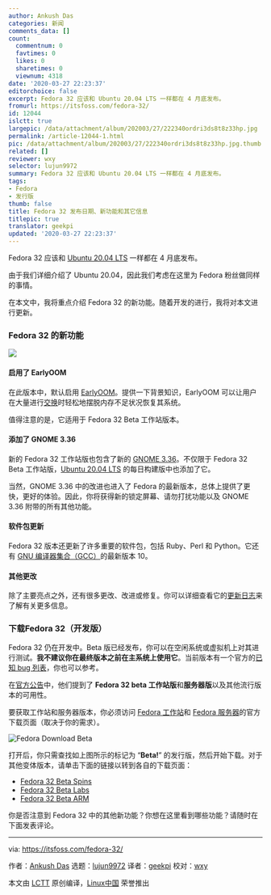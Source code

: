 ```yaml
---
author: Ankush Das
categories: 新闻
comments_data: []
count:
  commentnum: 0
  favtimes: 0
  likes: 0
  sharetimes: 0
  viewnum: 4318
date: '2020-03-27 22:23:37'
editorchoice: false
excerpt: Fedora 32 应该和 Ubuntu 20.04 LTS 一样都在 4 月底发布。
fromurl: https://itsfoss.com/fedora-32/
id: 12044
islctt: true
largepic: /data/attachment/album/202003/27/222340ordri3ds8t8z33hp.jpg
permalink: /article-12044-1.html
pic: /data/attachment/album/202003/27/222340ordri3ds8t8z33hp.jpg.thumb.jpg
related: []
reviewer: wxy
selector: lujun9972
summary: Fedora 32 应该和 Ubuntu 20.04 LTS 一样都在 4 月底发布。
tags:
- Fedora
- 发行版
thumb: false
title: Fedora 32 发布日期、新功能和其它信息
titlepic: true
translator: geekpi
updated: '2020-03-27 22:23:37'
---
```


Fedora 32 应该和 [Ubuntu 20.04 LTS](https://itsfoss.com/ubuntu-20-04-release-features/) 一样都在 4 月底发布。


由于我们详细介绍了 Ubuntu 20.04，因此我们考虑在这里为 Fedora 粉丝做同样的事情。


在本文中，我将重点介绍 Fedora 32 的新功能。随着开发的进行，我将对本文进行更新。


### Fedora 32 的新功能


![](/data/attachment/album/202003/27/222340ordri3ds8t8z33hp.jpg)


#### 启用了 EarlyOOM


在此版本中，默认启用 [EarlyOOM](https://fedoraproject.org/wiki/Changes/EnableEarlyoom#Enable_EarlyOOM)。提供一下背景知识，EarlyOOM 可以让用户在大量进行[交换](https://itsfoss.com/swap-size/)时轻松地摆脱内存不足状况恢复其系统。


值得注意的是，它适用于 Fedora 32 Beta 工作站版本。


#### 添加了 GNOME 3.36


新的 Fedora 32 工作站版也包含了新的 [GNOME 3.36](https://itsfoss.com/gnome-3-36-release/)。不仅限于 Fedora 32 Beta 工作站版，[Ubuntu 20.04 LTS](https://itsfoss.com/ubuntu-20-04-release-features/) 的每日构建版中也添加了它。


当然，GNOME 3.36 中的改进也进入了 Fedora 的最新版本，总体上提供了更快，更好的体验。因此，你将获得新的锁定屏幕、请勿打扰功能以及 GNOME 3.36 附带的所有其他功能。


#### 软件包更新


Fedora 32 版本还更新了许多重要的软件包，包括 Ruby、Perl 和 Python。它还有 [GNU 编译器集合（GCC）](https://gcc.gnu.org/)的最新版本 10。


#### 其他更改


除了主要亮点之外，还有很多更改、改进或修复。你可以详细查看它的[更新日志](https://fedoraproject.org/wiki/Releases/32/ChangeSet)来了解有关更多信息。


### 下载Fedora 32（开发版）


Fedora 32 仍在开发中。Beta 版已经发布，你可以在空闲系统或虚拟机上对其进行测试。**我不建议你在最终版本之前在主系统上使用它**。当前版本有一个官方的[已知 bug 列表](https://fedoraproject.org/wiki/Common_F32_bugs)，你也可以参考。


在[官方公告](https://fedoramagazine.org/announcing-the-release-of-fedora-32-beta/)中，他们提到了 **Fedora 32 beta 工作站版**和**服务器版**以及其他流行版本的可用性。


要获取工作站和服务器版本，你必须访问 [Fedora 工作站](https://getfedora.org/workstation/download/)和 [Fedora 服务器](https://getfedora.org/server/download/)的官方下载页面（取决于你的需求）。


![Fedora Download Beta](/data/attachment/album/202003/27/222341e3izcir5mrcz1bik.jpg)


打开后，你只需查找如上图所示的标记为 “**Beta!**” 的发行版，然后开始下载。对于其他变体版本，请单击下面的链接以转到各自的下载页面：


* [Fedora 32 Beta Spins](https://spins.fedoraproject.org/prerelease)
* [Fedora 32 Beta Labs](https://labs.fedoraproject.org/prerelease)
* [Fedora 32 Beta ARM](https://arm.fedoraproject.org/prerelease)


你是否注意到 Fedora 32 中的其他新功能？你想在这里看到哪些功能？请随时在下面发表评论。




---


via: <https://itsfoss.com/fedora-32/>


作者：[Ankush Das](https://itsfoss.com/author/ankush/) 选题：[lujun9972](https://github.com/lujun9972) 译者：[geekpi](https://github.com/geekpi) 校对：[wxy](https://github.com/wxy)


本文由 [LCTT](https://github.com/LCTT/TranslateProject) 原创编译，[Linux中国](https://linux.cn/) 荣誉推出
